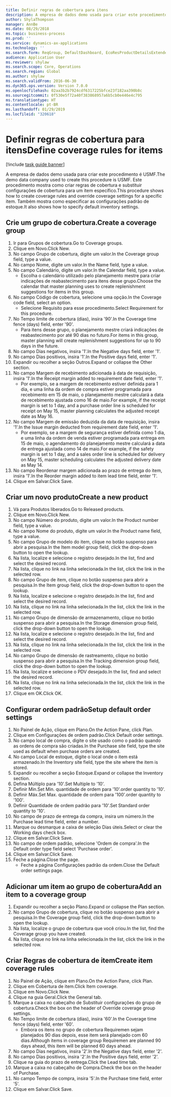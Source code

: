 ```yaml
---
title: Definir regras de cobertura para itens
description: A empresa de dados demo usada para criar este procedimento é USMF.
author: ShylaThompson
manager: AnnBe
ms.date: 08/29/2018
ms.topic: business-process
ms.prod: ''
ms.service: dynamics-ax-applications
ms.technology: ''
ms.search.form: ReqGroup, DefaultDashboard, EcoResProductDetailsExtended, EcoResProductCreate, InventItemOrderSetup, ReqItemTable
audience: Application User
ms.reviewer: shylaw
ms.search.scope: Core, Operations
ms.search.region: Global
ms.author: shylaw
ms.search.validFrom: 2016-06-30
ms.dyn365.ops.version: Version 7.0.0
ms.openlocfilehash: 02aa3b2b7924cdf6317225bfce23f182aa390b8c
ms.sourcegitcommit: 0f530e5f72a40f383868957a6b5cb0e446e4c795
ms.translationtype: HT
ms.contentlocale: pt-BR
ms.lasthandoff: 01/29/2019
ms.locfileid: "320618"
---
```

# <a name="define-coverage-rules-for-items"></a><span data-ttu-id="fcafc-103">Definir regras de cobertura para itens</span><span class="sxs-lookup"><span data-stu-id="fcafc-103">Define coverage rules for items</span></span>

[!include [task guide banner](../../includes/task-guide-banner.md)]

<span data-ttu-id="fcafc-104">A empresa de dados demo usada para criar este procedimento é USMF.</span><span class="sxs-lookup"><span data-stu-id="fcafc-104">The demo data company used to create this procedure is USMF.</span></span> <span data-ttu-id="fcafc-105">Este procedimento mostra como criar regras de cobertura e substituir configurações de cobertura para um item específico.</span><span class="sxs-lookup"><span data-stu-id="fcafc-105">This procedure shows how to create coverage rules and override coverage settings for a specific item.</span></span> <span data-ttu-id="fcafc-106">Também mostra como especificar as configurações padrão de estoque.</span><span class="sxs-lookup"><span data-stu-id="fcafc-106">It also shows how to specify default inventory settings.</span></span>


## <a name="create-a-coverage-group"></a><span data-ttu-id="fcafc-107">Crie um grupo de cobertura.</span><span class="sxs-lookup"><span data-stu-id="fcafc-107">Create a coverage group</span></span>
1. <span data-ttu-id="fcafc-108">Ir para Grupos de cobertura.</span><span class="sxs-lookup"><span data-stu-id="fcafc-108">Go to Coverage groups.</span></span>
2. <span data-ttu-id="fcafc-109">Clique em Novo.</span><span class="sxs-lookup"><span data-stu-id="fcafc-109">Click New.</span></span>
3. <span data-ttu-id="fcafc-110">No campo Grupo de cobertura, digite um valor.</span><span class="sxs-lookup"><span data-stu-id="fcafc-110">In the Coverage group field, type a value.</span></span>
4. <span data-ttu-id="fcafc-111">No campo Nome, digite um valor.</span><span class="sxs-lookup"><span data-stu-id="fcafc-111">In the Name field, type a value.</span></span>
5. <span data-ttu-id="fcafc-112">No campo Calendário, digite um valor.</span><span class="sxs-lookup"><span data-stu-id="fcafc-112">In the Calendar field, type a value.</span></span>
    * <span data-ttu-id="fcafc-113">Escolha o calendário utilizado pelo planejamento mestre para criar indicações de reabastecimento para itens desse grupo.</span><span class="sxs-lookup"><span data-stu-id="fcafc-113">Choose the calendar that master planning uses to create replenishment suggestions for items in this group.</span></span>  
6. <span data-ttu-id="fcafc-114">No campo Código de cobertura, selecione uma opção.</span><span class="sxs-lookup"><span data-stu-id="fcafc-114">In the Coverage code field, select an option.</span></span>
    * <span data-ttu-id="fcafc-115">Selecione Requisito para esse procedimento.</span><span class="sxs-lookup"><span data-stu-id="fcafc-115">Select Requirement for this procedure.</span></span>  
7. <span data-ttu-id="fcafc-116">No Tempo limite de cobertura (dias), insira '90'.</span><span class="sxs-lookup"><span data-stu-id="fcafc-116">In the Coverage time fence (days) field, enter '90'.</span></span>
    * <span data-ttu-id="fcafc-117">Para itens desse grupo, o planejamento mestre criará indicações de reabastecimento por até 90 dias no futuro.</span><span class="sxs-lookup"><span data-stu-id="fcafc-117">For items in this group, master planning will create replenishment suggestions for up to 90 days in the future.</span></span>  
8. <span data-ttu-id="fcafc-118">No campo Dias negativos, insira '1'.</span><span class="sxs-lookup"><span data-stu-id="fcafc-118">In the Negative days field, enter '1'.</span></span>
9. <span data-ttu-id="fcafc-119">No campo Dias positivos, insira '1'.</span><span class="sxs-lookup"><span data-stu-id="fcafc-119">In the Positive days field, enter '1'.</span></span>
10. <span data-ttu-id="fcafc-120">Expandir ou recolher a seção Outros.</span><span class="sxs-lookup"><span data-stu-id="fcafc-120">Expand or collapse the Other section.</span></span>
11. <span data-ttu-id="fcafc-121">No campo Margem de recebimento adicionada à data de requisição, insira '1'.</span><span class="sxs-lookup"><span data-stu-id="fcafc-121">In the Receipt margin added to requirement date field, enter '1'.</span></span>
    * <span data-ttu-id="fcafc-122">Por exemplo, se a margem de recebimento estiver definida para 1 dia, e uma linha da ordem de compra estiver programada para recebimento em 15 de maio, o planejamento mestre calculará a data de recebimento ajustada como 16 de maio.</span><span class="sxs-lookup"><span data-stu-id="fcafc-122">For example, if the receipt margin is set to 1 day, and a purchase order line is scheduled for receipt on May 15, master planning calculates the adjusted receipt date as May 16.</span></span>  
12. <span data-ttu-id="fcafc-123">No campo Margem de emissão deduzida da data de requisição, insira '1'.</span><span class="sxs-lookup"><span data-stu-id="fcafc-123">In the Issue margin deducted from requirement date field, enter '1'.</span></span>
    * <span data-ttu-id="fcafc-124">Por exemplo, se a margem de segurança estiver definida como 1 dia, e uma linha da ordem de venda estiver programada para entrega em 15 de maio, o agendamento do planejamento mestre calculará a data de entrega ajustada como 14 de maio.</span><span class="sxs-lookup"><span data-stu-id="fcafc-124">For example, if the safety margin is set to 1 day, and a sales order line is scheduled for delivery on May 15, master scheduling calculates the adjusted delivery date as May 14.</span></span>  
13. <span data-ttu-id="fcafc-125">No campo Reordenar margem adicionada ao prazo de entrega do item, insira '1'.</span><span class="sxs-lookup"><span data-stu-id="fcafc-125">In the Reorder margin added to item lead time field, enter '1'.</span></span>
14. <span data-ttu-id="fcafc-126">Clique em Salvar.</span><span class="sxs-lookup"><span data-stu-id="fcafc-126">Click Save.</span></span>

## <a name="create-a-new-product"></a><span data-ttu-id="fcafc-127">Criar um novo produto</span><span class="sxs-lookup"><span data-stu-id="fcafc-127">Create a new product</span></span>
1. <span data-ttu-id="fcafc-128">Vá para Produtos liberados.</span><span class="sxs-lookup"><span data-stu-id="fcafc-128">Go to Released products.</span></span>
2. <span data-ttu-id="fcafc-129">Clique em Novo.</span><span class="sxs-lookup"><span data-stu-id="fcafc-129">Click New.</span></span>
3. <span data-ttu-id="fcafc-130">No campo Número do produto, digite um valor.</span><span class="sxs-lookup"><span data-stu-id="fcafc-130">In the Product number field, type a value.</span></span>
4. <span data-ttu-id="fcafc-131">No campo Nome do produto, digite um valor.</span><span class="sxs-lookup"><span data-stu-id="fcafc-131">In the Product name field, type a value.</span></span>
5. <span data-ttu-id="fcafc-132">No campo Grupo de modelo do item, clique no botão suspenso para abrir a pesquisa.</span><span class="sxs-lookup"><span data-stu-id="fcafc-132">In the Item model group field, click the drop-down button to open the lookup.</span></span>
6. <span data-ttu-id="fcafc-133">Na lista, localize e selecione o registro desejado.</span><span class="sxs-lookup"><span data-stu-id="fcafc-133">In the list, find and select the desired record.</span></span>
7. <span data-ttu-id="fcafc-134">Na lista, clique no link na linha selecionada.</span><span class="sxs-lookup"><span data-stu-id="fcafc-134">In the list, click the link in the selected row.</span></span>
8. <span data-ttu-id="fcafc-135">No campo Grupo de item, clique no botão suspenso para abrir a pesquisa.</span><span class="sxs-lookup"><span data-stu-id="fcafc-135">In the Item group field, click the drop-down button to open the lookup.</span></span>
9. <span data-ttu-id="fcafc-136">Na lista, localize e selecione o registro desejado.</span><span class="sxs-lookup"><span data-stu-id="fcafc-136">In the list, find and select the desired record.</span></span>
10. <span data-ttu-id="fcafc-137">Na lista, clique no link na linha selecionada.</span><span class="sxs-lookup"><span data-stu-id="fcafc-137">In the list, click the link in the selected row.</span></span>
11. <span data-ttu-id="fcafc-138">No campo Grupo de dimensão de armazenamento, clique no botão suspenso para abrir a pesquisa.</span><span class="sxs-lookup"><span data-stu-id="fcafc-138">In the Storage dimension group field, click the drop-down button to open the lookup.</span></span>
12. <span data-ttu-id="fcafc-139">Na lista, localize e selecione o registro desejado.</span><span class="sxs-lookup"><span data-stu-id="fcafc-139">In the list, find and select the desired record.</span></span>
13. <span data-ttu-id="fcafc-140">Na lista, clique no link na linha selecionada.</span><span class="sxs-lookup"><span data-stu-id="fcafc-140">In the list, click the link in the selected row.</span></span>
14. <span data-ttu-id="fcafc-141">No campo Grupo de dimensão de rastreamento, clique no botão suspenso para abrir a pesquisa.</span><span class="sxs-lookup"><span data-stu-id="fcafc-141">In the Tracking dimension group field, click the drop-down button to open the lookup.</span></span>
15. <span data-ttu-id="fcafc-142">Na lista, localize e selecione o PDV desejado.</span><span class="sxs-lookup"><span data-stu-id="fcafc-142">In the list, find and select the desired record.</span></span>
16. <span data-ttu-id="fcafc-143">Na lista, clique no link na linha selecionada.</span><span class="sxs-lookup"><span data-stu-id="fcafc-143">In the list, click the link in the selected row.</span></span>
17. <span data-ttu-id="fcafc-144">Clique em OK.</span><span class="sxs-lookup"><span data-stu-id="fcafc-144">Click OK.</span></span>

## <a name="setup-default-order-settings"></a><span data-ttu-id="fcafc-145">Configurar ordem padrão</span><span class="sxs-lookup"><span data-stu-id="fcafc-145">Setup default order settings</span></span>
1. <span data-ttu-id="fcafc-146">No Painel de Ação, clique em Plano.</span><span class="sxs-lookup"><span data-stu-id="fcafc-146">On the Action Pane, click Plan.</span></span>
2. <span data-ttu-id="fcafc-147">Clique em Configurações de ordem padrão.</span><span class="sxs-lookup"><span data-stu-id="fcafc-147">Click Default order settings.</span></span>
3. <span data-ttu-id="fcafc-148">No campo local de compra, digite o site usado como o padrão quando as ordens de compra são criadas.</span><span class="sxs-lookup"><span data-stu-id="fcafc-148">In the Purchase site field, type the site used as default when purchase orders are created.</span></span>
4. <span data-ttu-id="fcafc-149">No campo Local de estoque, digite o local onde o item está armazenado.</span><span class="sxs-lookup"><span data-stu-id="fcafc-149">In the Inventory site field, type the site where the item is stored.</span></span>
5. <span data-ttu-id="fcafc-150">Expandir ou recolher a seção Estoque.</span><span class="sxs-lookup"><span data-stu-id="fcafc-150">Expand or collapse the Inventory section.</span></span>
6. <span data-ttu-id="fcafc-151">Defina Múltiplo para '10'.</span><span class="sxs-lookup"><span data-stu-id="fcafc-151">Set Multiple to '10'.</span></span>
7. <span data-ttu-id="fcafc-152">Definir Min.</span><span class="sxs-lookup"><span data-stu-id="fcafc-152">Set Min.</span></span> <span data-ttu-id="fcafc-153">quantidade de ordem para '10'.</span><span class="sxs-lookup"><span data-stu-id="fcafc-153">order quantity to '10'.</span></span>
8. <span data-ttu-id="fcafc-154">Definir Máx.</span><span class="sxs-lookup"><span data-stu-id="fcafc-154">Set Max.</span></span> <span data-ttu-id="fcafc-155">quantidade de ordem para '100'.</span><span class="sxs-lookup"><span data-stu-id="fcafc-155">order quantity to '100'.</span></span>
9. <span data-ttu-id="fcafc-156">Definir Quantidade de ordem padrão para '10'.</span><span class="sxs-lookup"><span data-stu-id="fcafc-156">Set Standard order quantity to '10'.</span></span>
10. <span data-ttu-id="fcafc-157">No campo de prazo de entrega da compra, insira um número.</span><span class="sxs-lookup"><span data-stu-id="fcafc-157">In the Purchase lead time field, enter a number.</span></span>
11. <span data-ttu-id="fcafc-158">Marque ou desmarque a caixa de seleção Dias úteis.</span><span class="sxs-lookup"><span data-stu-id="fcafc-158">Select or clear the Working days check box.</span></span>
12. <span data-ttu-id="fcafc-159">Clique em Salvar.</span><span class="sxs-lookup"><span data-stu-id="fcafc-159">Click Save.</span></span>
13. <span data-ttu-id="fcafc-160">No campo de ordem padrão, selecione 'Ordem de compra'.</span><span class="sxs-lookup"><span data-stu-id="fcafc-160">In the Default order type field select 'Purchase order'.</span></span>
14. <span data-ttu-id="fcafc-161">Clique em Salvar.</span><span class="sxs-lookup"><span data-stu-id="fcafc-161">Click Save.</span></span>
15. <span data-ttu-id="fcafc-162">Feche a página.</span><span class="sxs-lookup"><span data-stu-id="fcafc-162">Close the page.</span></span>
    * <span data-ttu-id="fcafc-163">Feche a página Configurações padrão da ordem.</span><span class="sxs-lookup"><span data-stu-id="fcafc-163">Close the Default order settings page.</span></span>  

## <a name="add-an-item-to-a-coverage-group"></a><span data-ttu-id="fcafc-164">Adicionar um item ao grupo de cobertura</span><span class="sxs-lookup"><span data-stu-id="fcafc-164">Add an item to a coverage group</span></span>
1. <span data-ttu-id="fcafc-165">Expandir ou recolher a seção Plano.</span><span class="sxs-lookup"><span data-stu-id="fcafc-165">Expand or collapse the Plan section.</span></span>
2. <span data-ttu-id="fcafc-166">No campo Grupo de cobertura, clique no botão suspenso para abrir a pesquisa.</span><span class="sxs-lookup"><span data-stu-id="fcafc-166">In the Coverage group field, click the drop-down button to open the lookup.</span></span>
3. <span data-ttu-id="fcafc-167">Na lista, localize o grupo de cobertura que você criou.</span><span class="sxs-lookup"><span data-stu-id="fcafc-167">In the list, find the Coverage group you have created.</span></span>
4. <span data-ttu-id="fcafc-168">Na lista, clique no link na linha selecionada.</span><span class="sxs-lookup"><span data-stu-id="fcafc-168">In the list, click the link in the selected row.</span></span>

## <a name="create-item-coverage-rules"></a><span data-ttu-id="fcafc-169">Criar Regras de cobertura de item</span><span class="sxs-lookup"><span data-stu-id="fcafc-169">Create item coverage rules</span></span>
1. <span data-ttu-id="fcafc-170">No Painel de Ação, clique em Plano.</span><span class="sxs-lookup"><span data-stu-id="fcafc-170">On the Action Pane, click Plan.</span></span>
2. <span data-ttu-id="fcafc-171">Clique em Cobertura de item.</span><span class="sxs-lookup"><span data-stu-id="fcafc-171">Click Item coverage.</span></span>
3. <span data-ttu-id="fcafc-172">Clique em Novo.</span><span class="sxs-lookup"><span data-stu-id="fcafc-172">Click New.</span></span>
4. <span data-ttu-id="fcafc-173">Clique na guia Geral.</span><span class="sxs-lookup"><span data-stu-id="fcafc-173">Click the General tab.</span></span>
5. <span data-ttu-id="fcafc-174">Marque a caixa no cabeçalho de Substituir configurações do grupo de cobertura.</span><span class="sxs-lookup"><span data-stu-id="fcafc-174">Check the box on the header of Override coverage group settings.</span></span>
6. <span data-ttu-id="fcafc-175">No Tempo limite de cobertura (dias), insira '60'.</span><span class="sxs-lookup"><span data-stu-id="fcafc-175">In the Coverage time fence (days) field, enter '60'.</span></span>
    * <span data-ttu-id="fcafc-176">Embora os itens no grupo de cobertura Requiremen sejam planejados 90 dias depois, esse item será planejado com 60 dias.</span><span class="sxs-lookup"><span data-stu-id="fcafc-176">Although items in coverage group Requiremen are planned 90 days ahead, this item will be planned 60 days ahead.</span></span>  
7. <span data-ttu-id="fcafc-177">No campo Dias negativos, insira '2'.</span><span class="sxs-lookup"><span data-stu-id="fcafc-177">In the Negative days field, enter '2'.</span></span>
8. <span data-ttu-id="fcafc-178">No campo Dias positivos, insira '2'.</span><span class="sxs-lookup"><span data-stu-id="fcafc-178">In the Positive days field, enter '2'.</span></span>
9. <span data-ttu-id="fcafc-179">Clique na guia do prazo de entrega.</span><span class="sxs-lookup"><span data-stu-id="fcafc-179">Click the Lead time tab.</span></span>
10. <span data-ttu-id="fcafc-180">Marque a caixa no cabeçalho de Compra.</span><span class="sxs-lookup"><span data-stu-id="fcafc-180">Check the box on the header of Purchase.</span></span>
11. <span data-ttu-id="fcafc-181">No campo Tempo de compra, insira '5'.</span><span class="sxs-lookup"><span data-stu-id="fcafc-181">In the Purchase time field, enter '5'.</span></span>
12. <span data-ttu-id="fcafc-182">Clique em Salvar.</span><span class="sxs-lookup"><span data-stu-id="fcafc-182">Click Save.</span></span>

